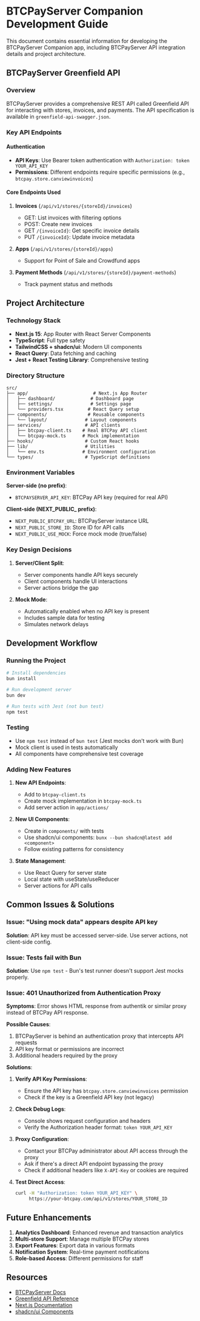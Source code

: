 # BTCPayServer Companion Development Guide

This document contains essential information for developing the BTCPayServer Companion app, including BTCPayServer API integration details and project architecture.

## BTCPayServer Greenfield API

### Overview
BTCPayServer provides a comprehensive REST API called Greenfield API for interacting with stores, invoices, and payments. The API specification is available in `greenfield-api-swagger.json`.

### Key API Endpoints

#### Authentication
- **API Keys**: Use Bearer token authentication with `Authorization: token YOUR_API_KEY`
- **Permissions**: Different endpoints require specific permissions (e.g., `btcpay.store.canviewinvoices`)

#### Core Endpoints Used
1. **Invoices** (`/api/v1/stores/{storeId}/invoices`)
   - GET: List invoices with filtering options
   - POST: Create new invoices
   - GET `/{invoiceId}`: Get specific invoice details
   - PUT `/{invoiceId}`: Update invoice metadata

2. **Apps** (`/api/v1/stores/{storeId}/apps`)
   - Support for Point of Sale and Crowdfund apps

3. **Payment Methods** (`/api/v1/stores/{storeId}/payment-methods`)
   - Track payment status and methods

## Project Architecture

### Technology Stack
- **Next.js 15**: App Router with React Server Components
- **TypeScript**: Full type safety
- **TailwindCSS + shadcn/ui**: Modern UI components
- **React Query**: Data fetching and caching
- **Jest + React Testing Library**: Comprehensive testing

### Directory Structure
```
src/
├── app/                        # Next.js App Router
│   ├── dashboard/             # Dashboard page
│   ├── settings/              # Settings page
│   └── providers.tsx         # React Query setup
├── components/               # Reusable components
│   └── layout/              # Layout components
├── services/                # API clients
│   ├── btcpay-client.ts    # Real BTCPay API client
│   └── btcpay-mock.ts      # Mock implementation
├── hooks/                   # Custom React hooks
├── lib/                     # Utilities
│   └── env.ts              # Environment configuration
└── types/                   # TypeScript definitions
```

### Environment Variables

**Server-side (no prefix)**:
- `BTCPAYSERVER_API_KEY`: BTCPay API key (required for real API)

**Client-side (NEXT_PUBLIC_ prefix)**:
- `NEXT_PUBLIC_BTCPAY_URL`: BTCPayServer instance URL
- `NEXT_PUBLIC_STORE_ID`: Store ID for API calls
- `NEXT_PUBLIC_USE_MOCK`: Force mock mode (true/false)

### Key Design Decisions

1. **Server/Client Split**: 
   - Server components handle API keys securely
   - Client components handle UI interactions
   - Server actions bridge the gap

2. **Mock Mode**:
   - Automatically enabled when no API key is present
   - Includes sample data for testing
   - Simulates network delays

## Development Workflow

### Running the Project
```bash
# Install dependencies
bun install

# Run development server
bun dev

# Run tests with Jest (not bun test)
npm test
```

### Testing
- Use `npm test` instead of `bun test` (Jest mocks don't work with Bun)
- Mock client is used in tests automatically
- All components have comprehensive test coverage

### Adding New Features

1. **New API Endpoints**:
   - Add to `btcpay-client.ts`
   - Create mock implementation in `btcpay-mock.ts`
   - Add server action in `app/actions/`

2. **New UI Components**:
   - Create in `components/` with tests
   - Use shadcn/ui components: `bunx --bun shadcn@latest add <component>`
   - Follow existing patterns for consistency

3. **State Management**:
   - Use React Query for server state
   - Local state with useState/useReducer
   - Server actions for API calls

## Common Issues & Solutions

### Issue: "Using mock data" appears despite API key
**Solution**: API key must be accessed server-side. Use server actions, not client-side config.

### Issue: Tests fail with Bun
**Solution**: Use `npm test` - Bun's test runner doesn't support Jest mocks properly.

### Issue: 401 Unauthorized from Authentication Proxy
**Symptoms**: Error shows HTML response from authentik or similar proxy instead of BTCPay API response.

**Possible Causes**:
1. BTCPayServer is behind an authentication proxy that intercepts API requests
2. API key format or permissions are incorrect
3. Additional headers required by the proxy

**Solutions**:
1. **Verify API Key Permissions**:
   - Ensure the API key has `btcpay.store.canviewinvoices` permission
   - Check if the key is a Greenfield API key (not legacy)

2. **Check Debug Logs**:
   - Console shows request configuration and headers
   - Verify the Authorization header format: `token YOUR_API_KEY`

3. **Proxy Configuration**:
   - Contact your BTCPay administrator about API access through the proxy
   - Ask if there's a direct API endpoint bypassing the proxy
   - Check if additional headers like `X-API-Key` or cookies are required

4. **Test Direct Access**:
   ```bash
   curl -H "Authorization: token YOUR_API_KEY" \
        https://your-btcpay.com/api/v1/stores/YOUR_STORE_ID
   ```

## Future Enhancements

1. **Analytics Dashboard**: Enhanced revenue and transaction analytics
2. **Multi-store Support**: Manage multiple BTCPay stores
3. **Export Features**: Export data in various formats
4. **Notification System**: Real-time payment notifications
5. **Role-based Access**: Different permissions for staff

## Resources

- [BTCPayServer Docs](https://docs.btcpayserver.org/)
- [Greenfield API Reference](https://docs.btcpayserver.org/API/Greenfield/v1/)
- [Next.js Documentation](https://nextjs.org/docs)
- [shadcn/ui Components](https://ui.shadcn.com/)